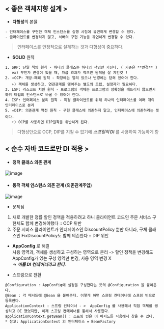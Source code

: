 ## < 좋은 객체지향 설계 >

* **다형성**의 본질 
```
- 인터페이스를 구현한 객체 인스턴스를 실행 시점에 유연하게 변경할 수 있다.
- 클라이언트를 변경하지 않고, 서버의 구현 기능을 유연하게 변경할 수 있다.
```
> 인터페이스를 안정적으로 설계하는 것과 다형성이 중요하다.



- **SOLID** 원칙
```
1. SRP: 단일 책임 원칙 - 하나의 클래스는 하나의 책임만 가진다. ( 기준은 **변경** )
   ex) 무언가 변경이 있을 때, 파급 효과가 적으면 원칙을 잘 지킨것 ! 
2. ⭐️OCP: 개방-폐쇄 원칙 - 확장에는 열려 있으나 변경에는 닫혀 있어야 한다.
   +) 객체를 생성하고, 연관관계를 맺어주는 별도의 조립, 설정자가 필요하다. 
3. LSP: 리스코프 치환 원칙 - 프로그램의 객체는 프로그램의 정확성을 깨뜨리지 않으면서 하위 타입의 인스턴스로 바꿀 수 있어야 한다.
4. ISP: 인터페이스 분리 원칙 - 특정 클라이언트를 위해 하나의 인터페이스를 여러 개의 인터페이스로 분리
5. ⭐️DIP: 의존관계 역전 원칙 - 구현 클래스에 의존하지 말고, 인터페이스에 의존하라는 뜻이다.
   +) OCP를 사용하면 DIP원칙을 위반하게 된다.
```
> 다형성만으로 OCP, DIP를 지킬 수 없기에 **_스프링의 DI_** 를 사용하여 가능하게 함


## < 순수 자바 코드로만 DI 적용 >

- #### 정적 클래스 의존 관계
![image](https://user-images.githubusercontent.com/60590737/157240208-7007b1f6-b15a-4331-b8cc-60b3655d881a.png)

- #### 동적 객체 인스턴스 의존 관계 (**의존관계주입**)
![image](https://user-images.githubusercontent.com/60590737/157240414-42f25784-df80-40b9-9f71-c11d825d8a6a.png)

- 문제점   
1. 새로 개발한 정률 할인 정책을 적용하려고 하니 클라이언트 코드인 주문 서비스 구현체도 함께 변경해야했다 :: OCP 위반    
2. 주문 서비스 클라이언트가 인터페이스인 DiscountPolicy 뿐만 아니라, 구체 클래스인 FixDiscountPolicy도 함께 의존한다 :: DIP 위반    

- **AppConfig** 로 해결       
사용 영역과, 객체를 생성하고 구성하는 영역으로 분리 -> 할인 정책을 변경해도 AppConfig가 있는 구성 영역만 변경, 사용 영역 변경 X           
-> **_이를 DI 컨테이너라고 한다._**     

- 스프링으로 전환    
```
@Configuration : AppConfig에 설정을 구성한다는 뜻의 @Configuration 을 붙여준다.    
@Bean : 각 메서드에 @Bean 을 붙여준다. 이렇게 하면 스프링 컨테이너에 스프링 빈으로 등록한다.    
ApplicationContext : 스프링 컨테이너 - >  AppConfig 를 사용해서 직접 객체를 생성하고 DI 했었지만, 이제 스프링 컨테이너를 통해서 사용한다.    
applicationContext.getBean() : 스프링 빈은 이 메서드를 사용해서 찾을 수 있다.
* 참고: ApplicationContext 의 인터페이스 = BeanFactory 
```


                 

